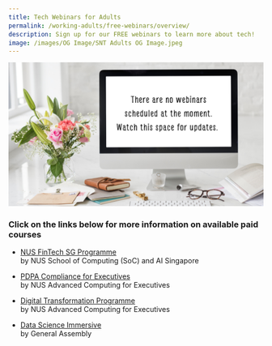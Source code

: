 ```yaml
---
title: Tech Webinars for Adults
permalink: /working-adults/free-webinars/overview/
description: Sign up for our FREE webinars to learn more about tech!
image: /images/OG Image/SNT Adults OG Image.jpeg
---
```

![no webinar for december](/images/No%20Webinar/No%20Webinar.png)


###  Click on the links below for more information on available paid courses

* [NUS FinTech SG Programme](/working-adults/fintech/nus-ace)<br>
	by NUS School of Computing (SoC) and AI Singapore

* [PDPA Compliance for Executives](/working-adults/pdpa-compliance/nus-ace)<br>
by NUS Advanced Computing for Executives

* [Digital Transformation Programme](/working-adults/digi-transformation/nus-ace)<br>
 by NUS Advanced Computing for Executives 

* [Data Science Immersive](/working-adults/paid-courses/ga-data-sci) <br>
 by General Assembly